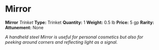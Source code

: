 # Mirror

**Mirror**
_Trinket_
**Type:** Trinket
**Quantity:** 1
**Weight:** 0.5 lb
**Price:** 5 gp
**Rarity:** 
**Attunement:** None

*A handheld steel Mirror is useful for personal cosmetics but also for peeking around corners and reflecting light as a signal.*